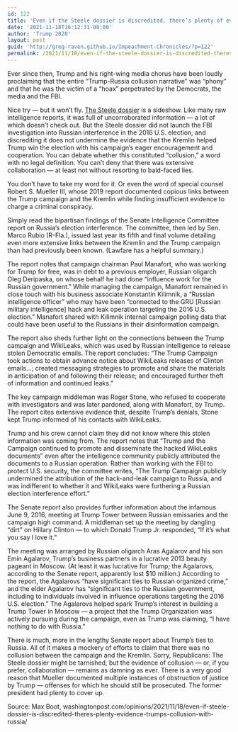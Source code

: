 ```yaml
---
id: 122
title: 'Even if the Steele dossier is discredited, there’s plenty of evidence of Trump’s collusion with Russia'
date: '2021-11-18T16:12:31-08:00'
author: 'Trump 2020'
layout: post
guid: 'http://greg-raven.github.io/Impeachment-Chronicles/?p=122'
permalink: /2021/11/18/even-if-the-steele-dossier-is-discredited-theres-plenty-of-evidence-of-trumps-collusion-with-russia/
---
```


Ever since then, Trump and his right-wing media chorus have been loudly proclaiming that the entire “Trump-Russia collusion narrative” was “phony” and that he was the victim of a “hoax” perpetrated by the Democrats, the media and the FBI.

Nice try — but it won’t fly. [The Steele dossier](http://greg-raven.github.io/Impeachment-Chronicles/2016/06/20/the-steele-dossier/) is a sideshow. Like many raw intelligence reports, it was full of uncorroborated information — a lot of which doesn’t check out. But the Steele dossier did not launch the FBI investigation into Russian interference in the 2016 U.S. election, and discrediting it does not undermine the evidence that the Kremlin helped Trump win the election with his campaign’s eager encouragement and cooperation. You can debate whether this constituted “collusion,” a word with no legal definition. You can’t deny that there was extensive collaboration — at least not without resorting to bald-faced lies.

You don’t have to take my word for it. Or even the word of special counsel Robert S. Mueller III, whose 2019 report documented copious links between the Trump campaign and the Kremlin while finding insufficient evidence to charge a criminal conspiracy.

Simply read the bipartisan findings of the Senate Intelligence Committee report on Russia’s election interference. The committee, then led by Sen. Marco Rubio (R-Fla.), issued last year its fifth and final volume detailing even more extensive links between the Kremlin and the Trump campaign than had previously been known. (Lawfare has a helpful summary.)

The report notes that campaign chairman Paul Manafort, who was working for Trump for free, was in debt to a previous employer, Russian oligarch Oleg Deripaska, on whose behalf he had done “influence work for the Russian government.” While managing the campaign, Manafort remained in close touch with his business associate Konstantin Kilimnik, a “Russian intelligence officer” who may have been “connected to the GRU \[Russian military intelligence\] hack and leak operation targeting the 2016 U.S. election.” Manafort shared with Kilimnik internal campaign polling data that could have been useful to the Russians in their disinformation campaign.

The report also sheds further light on the connections between the Trump campaign and WikiLeaks, which was used by Russian intelligence to release stolen Democratic emails. The report concludes: “The Trump Campaign took actions to obtain advance notice about WikiLeaks releases of Clinton emails…; created messaging strategies to promote and share the materials in anticipation of and following their release; and encouraged further theft of information and continued leaks.”

The key campaign middleman was Roger Stone, who refused to cooperate with investigators and was later pardoned, along with Manafort, by Trump. The report cites extensive evidence that, despite Trump’s denials, Stone kept Trump informed of his contacts with WikiLeaks.

Trump and his crew cannot claim they did not know where this stolen information was coming from. The report notes that “Trump and the Campaign continued to promote and disseminate the hacked WikiLeaks documents” even after the intelligence community publicly attributed the documents to a Russian operation. Rather than working with the FBI to protect U.S. security, the committee writes, “The Trump Campaign publicly undermined the attribution of the hack-and-leak campaign to Russia, and was indifferent to whether it and WikiLeaks were furthering a Russian election interference effort.”

The Senate report also provides further information about the infamous June 9, 2016, meeting at Trump Tower between Russian emissaries and the campaign high command. A middleman set up the meeting by dangling “dirt” on Hillary Clinton — to which Donald Trump Jr. responded, “If it’s what you say I love it.”

The meeting was arranged by Russian oligarch Aras Agalarov and his son Emin Agalarov, Trump’s business partners in a lucrative 2013 beauty pageant in Moscow. (At least it was lucrative for Trump; the Agalarovs, according to the Senate report, apparently lost $10 million.) According to the report, the Agalarovs “have significant ties to Russian organized crime,” and the elder Agalarov has “significant ties to the Russian government, including to individuals involved in influence operations targeting the 2016 U.S. election.” The Agalarovs helped spark Trump’s interest in building a Trump Tower in Moscow — a project that the Trump Organization was actively pursuing during the campaign, even as Trump was claiming, “I have nothing to do with Russia.”

There is much, more in the lengthy Senate report about Trump’s ties to Russia. All of it makes a mockery of efforts to claim that there was no collusion between the campaign and the Kremlin. Sorry, Republicans: The Steele dossier might be tarnished, but the evidence of collusion — or, if you prefer, collaboration — remains as damning as ever. There is a very good reason that Mueller documented multiple instances of obstruction of justice by Trump — offenses for which he should still be prosecuted. The former president had plenty to cover up.

Source: Max Boot, washingtonpost.com/opinions/2021/11/18/even-if-steele-dossier-is-discredited-theres-plenty-evidence-trumps-collusion-with-russia/